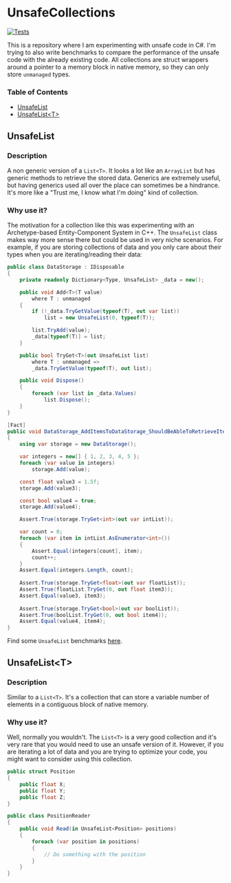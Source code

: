 # UnsafeCollections

[![Tests](https://github.com/andreastdev/UnsafeCollections/actions/workflows/tests.yml/badge.svg)](https://github.com/andreastdev/UnsafeCollections/actions/workflows/tests.yml)

This is a repository where I am experimenting with unsafe code in C#. I'm trying to also write benchmarks to compare the
performance of the unsafe code with the already existing code. All collections are struct wrappers around a pointer to a
memory block in native memory, so they can only store `unmanaged` types.

### Table of Contents

- [UnsafeList](#unsafelist)
- [UnsafeList\<T>](#unsafelistt)

## UnsafeList

### Description

A non generic version of a `List<T>`. It looks a lot like an `ArrayList` but has generic methods to retrieve the stored
data. Generics are extremely useful, but having generics used all over the place can sometimes be a hindrance. It's more
like a "Trust me, I know what I'm doing" kind of collection.

### Why use it?

The motivation for a collection like this was experimenting with an Archetype-based Entity-Component System in C++.
The `UnsafeList` class makes way more sense there but could be used in very niche scenarios. For example, if you are
storing collections of data and you only care about their types when you are iterating/reading their data:

```csharp
public class DataStorage : IDisposable
{
    private readonly Dictionary<Type, UnsafeList> _data = new();

    public void Add<T>(T value)
        where T : unmanaged
    {
        if (!_data.TryGetValue(typeof(T), out var list))
            list = new UnsafeList(0, typeof(T));

        list.TryAdd(value);
        _data[typeof(T)] = list;
    }

    public bool TryGet<T>(out UnsafeList list)
        where T : unmanaged =>
        _data.TryGetValue(typeof(T), out list);

    public void Dispose()
    {
        foreach (var list in _data.Values)
            list.Dispose();
    }
}

[Fact]
public void DataStorage_AddItemsToDataStorage_ShouldBeAbleToRetrieveItems()
{
    using var storage = new DataStorage();

    var integers = new[] { 1, 2, 3, 4, 5 };
    foreach (var value in integers)
        storage.Add(value);

    const float value3 = 1.5f;
    storage.Add(value3);

    const bool value4 = true;
    storage.Add(value4);

    Assert.True(storage.TryGet<int>(out var intList));

    var count = 0;
    foreach (var item in intList.AsEnumerator<int>())
    {
        Assert.Equal(integers[count], item);
        count++;
    }
    Assert.Equal(integers.Length, count);
    
    Assert.True(storage.TryGet<float>(out var floatList));
    Assert.True(floatList.TryGet(0, out float item3));
    Assert.Equal(value3, item3);
    
    Assert.True(storage.TryGet<bool>(out var boolList));
    Assert.True(boolList.TryGet(0, out bool item4));
    Assert.Equal(value4, item4);
}
```

Find some `UnsafeList` benchmarks [here](./.docs/unsafe-list.md).

## UnsafeList\<T>

### Description

Similar to a `List<T>`. It's a collection that can store a variable number of elements in a contiguous block of native
memory.

### Why use it?

Well, normally you wouldn't. The `List<T>` is a very good collection and it's very rare that you would need to use an
unsafe version of it. However, if you are iterating a lot of data and you are trying to optimize your code, you might
want to consider using this collection.

```csharp
public struct Position
{
    public float X;
    public float Y;
    public float Z;
}

public class PositionReader
{
    public void Read(in UnsafeList<Position> positions)
    {
        foreach (var position in positions)
        {
            // Do something with the position
        }
    }
}
```